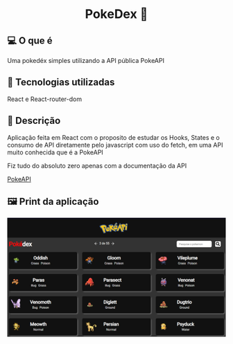 <h1 align="center">
  PokeDex 👻
</h1>


## 💻 O que é
  Uma pokedéx simples utilizando a API pública PokeAPI
   

## 🔧 Tecnologias utilizadas
  React e React-router-dom
   

## 🔖 Descrição
  Aplicação feita em React com o proposito de estudar os Hooks, States e o consumo de API diretamente pelo javascript com uso do fetch, em uma API muito conhecida que é a PokeAPI
  
  Fiz tudo do absoluto zero apenas com a documentação da API
  
  [PokeAPI](https://pokeapi.co)
  
  
  ## 🖼️ Print da aplicação
  
  ![print da aplicação](https://github.com/UT0P1C/pokedex-react/blob/master/print.png)
